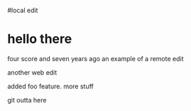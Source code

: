 #local edit 
# hello there

four score and seven years ago
an example of a remote edit

another web edit

added foo feature.
more stuff

git outta here

